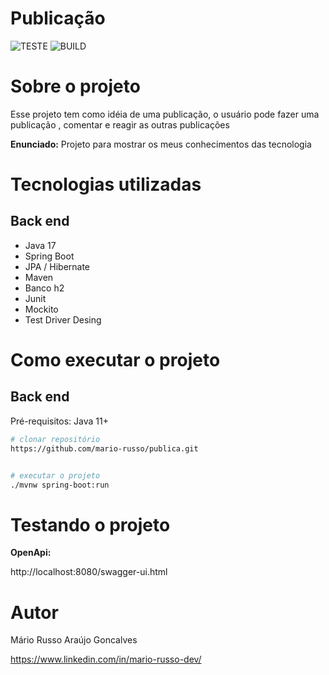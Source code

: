 # Publicação
![TESTE](https://github.com/mario-russo/publica/actions/workflows/teste.yml/badge.svg)
![BUILD](https://github.com/mario-russo/publica/actions/workflows/build.yml/badge.svg)

# Sobre o projeto

Esse projeto tem como idéia de uma publicação, o usuário pode fazer uma publicação , comentar e reagir as outras publicações

**Enunciado:**
Projeto para mostrar os meus conhecimentos das tecnologia 


# Tecnologias utilizadas
## Back end
- Java 17
- Spring Boot
- JPA / Hibernate
- Maven
- Banco h2
- Junit
- Mockito
- Test Driver Desing


# Como executar o projeto

## Back end
Pré-requisitos: Java 11+

```bash
# clonar repositório
https://github.com/mario-russo/publica.git


# executar o projeto
./mvnw spring-boot:run
```

# Testando o projeto

**OpenApi:**

http://localhost:8080/swagger-ui.html

# Autor

Mário Russo Araújo Goncalves

https://www.linkedin.com/in/mario-russo-dev/
